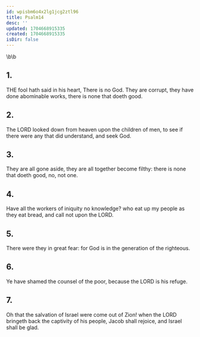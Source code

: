 ```yaml
---
id: wpisbm6o4x2lg1jcg2ztl96
title: Psalm14
desc: ''
updated: 1704668915335
created: 1704668915335
isDir: false
---
```

\b\b
## 1.
THE fool hath said in his heart, There is no God.  They are corrupt, they have done abominable works, there is none that doeth good.
## 2.
The LORD looked down from heaven upon the children of men, to see if there were any that did understand, and seek God.
## 3.
They are all gone aside, they are all together become filthy: there is none that doeth good, no, not one.
## 4.
Have all the workers of iniquity no knowledge?  who eat up my people as they eat bread, and call not upon the LORD.
## 5.
There were they in great fear: for God is in the generation of the righteous.
## 6.
Ye have shamed the counsel of the poor, because the LORD is his refuge.
## 7.
Oh that the salvation of Israel were come out of Zion!  when the LORD bringeth back the captivity of his people, Jacob shall rejoice, and Israel shall be glad.
